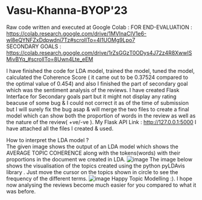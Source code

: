# Vasu-Khanna-BYOP'23
Raw code written and executed at Google Colab :
FOR END-EVALUATION : https://colab.research.google.com/drive/1MVInaCIV1e6-wl8eQYNFZxDdpwdni7Tz#scrollTo=4I1UOMg9Lpo7                             
SECONDARY GOALS : https://colab.research.google.com/drive/1rZsGGzT0ODys4J72z4R8XwwISMivBYq_#scrollTo=8Uwn4Lte_eEM    

I have finished the code for LDA model, trained the model, tuned the model, calculated the Coherence Score
( it came out to be 0.37524 compared to the optimal value of 0.454) and also I finished the part of secondary goal which was the sentiment analysis of the reviews. 
I have created Flask Interface for Secondary goals part but it might not display any rating beacuse of some bug & I could not correct it as of the time of submission but I will surely fix the bug asap & will merge the two files to create a final model which can show both the proportion of words in the review as well as the nature of the review( +ve/-ve ).
My Flask API Link : http://127.0.0.1:5000
I have attached all the files I created & used.
 
How to interpret the LDA model ?                                                  
The given image shows the output of an LDA model which shows the AVERAGE TOPIC COHERENCE along with the tokens(words) with their proportions in the document we created in LDA.
![image](https://user-images.githubusercontent.com/117103753/229208053-6ccce290-2f5c-4803-b897-b84f470f2ae4.png)
The image below shows the visualisation of the topics created using the python pyLDAvis library . Just move the cursor on the topics shown in circle to see the frequency of the different terms.
![image](https://user-images.githubusercontent.com/117103753/229209181-debdedfa-021e-4b3d-8591-b9c14c2fc3b3.png)
Happy Topic Modelling :). I hope now analysing the reviews become much easier for you compared to what it was before.
